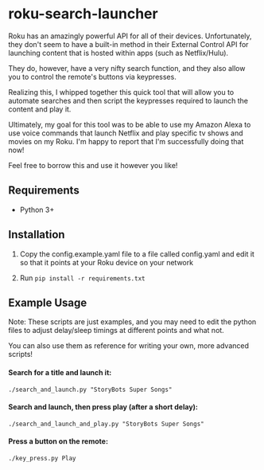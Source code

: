 # roku-search-launcher

Roku has an amazingly powerful API for all of their devices. Unfortunately,
they don't seem to have a built-in method in their External Control API for
launching content that is hosted within apps (such as Netflix/Hulu).

They do, however, have a very nifty search function, and they also
allow you to control the remote's buttons via keypresses.

Realizing this, I whipped together this quick tool that will allow you to
automate searches and then script the keypresses required to launch
the content and play it.

Ultimately, my goal for this tool was to be able to use my Amazon Alexa to use
voice commands that launch Netflix and play specific tv shows and movies on my Roku.
I'm happy to report that I'm successfully doing that now!

Feel free to borrow this and use it however you like!

## Requirements

- Python 3+


## Installation

1. Copy the config.example.yaml file to a file called config.yaml and edit it
   so that it points at your Roku device on your network
   
2. Run `pip install -r requirements.txt`


## Example Usage

Note: These scripts are just examples, and you may need to edit the python
files to adjust delay/sleep timings at different points and what not.

You can also use them as reference for writing your own, more advanced scripts! 

#### Search for a title and launch it:

    ./search_and_launch.py "StoryBots Super Songs"
    
#### Search and launch, then press play (after a short delay):

    ./search_and_launch_and_play.py "StoryBots Super Songs"
    
#### Press a button on the remote:

    ./key_press.py Play